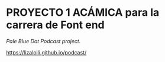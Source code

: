 # PROYECTO 1 ACÁMICA para la carrera de Font end 
*Pale Blue Dot Podcast project.*

https://lizalolli.github.io/podcast/
